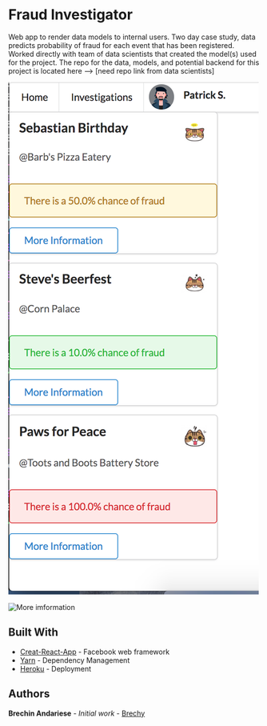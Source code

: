 # Fraud Investigator 

Web app to render data models to internal users. Two day case study, data predicts probability of fraud for each event that has been registered. Worked directly with team of data scientists that created the model(s) used for the project. The repo for the data, models, and potential backend for this project is located here --> [need repo link from data scientists]

![Dashboard design ](/screenshots/dashboard.png "Dashboard shows users list of events with important information regarding probability of fraud")

![More imformation](/screenshots/moreinformation.png "View that appears after user clicks the More Information modal button")

## Built With

* [Creat-React-App](https://github.com/facebook/create-react-app) - Facebook web framework
* [Yarn](https://yarnpkg.com/en/) - Dependency Management
* [Heroku](https://www.heroku.com/) - Deployment

## Authors

**Brechin Andariese** - *Initial work* - [Brechy](https://github.com/Brechy)
